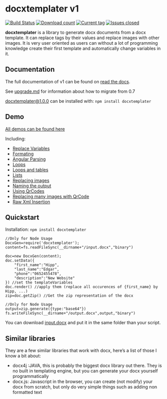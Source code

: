 # docxtemplater v1

[![Build Status](https://travis-ci.org/edi9999/docxtemplater.svg?branch=master&style=flat)](https://travis-ci.org/edi9999/docxtemplater)
[![Download count](http://img.shields.io/npm/dm/docxtemplater.svg?style=flat)](https://www.npmjs.org/package/docxtemplater)
[![Current tag](http://img.shields.io/npm/v/docxtemplater.svg?style=flat)](https://www.npmjs.org/package/docxtemplater)
[![Issues closed](http://issuestats.com/github/edi9999/docxtemplater/badge/issue?style=flat)](http://issuestats.com/github/edi9999/docxtemplater)

**docxtemplater** is a library to generate docx documents from a docx template.
It can replace tags by their values and replace images with other images. It is very user oriented as users can without a lot of programming knowledge create their first template and automatically change variables in it.

## Documentation

The full documentation of v1 can be found on [read the docs](http://docxtemplater.readthedocs.org/en/latest/).

See [upgrade.md](upgrade.md) for information about how to migrate from 0.7

docxtemplater@1.0.0 can be installed with: `npm install docxtemplater`

## Demo

[All demos can be found here](http://javascript-ninja.fr/docxtemplater/v1/examples/demo.html)

Including:

- <a href="http://javascript-ninja.fr/docxtemplater/v1/examples/demo.html#variables">Replace Variables</a><br>
- <a href="http://javascript-ninja.fr/docxtemplater/v1/examples/demo.html#formating">Formating</a><br>
- <a href="http://javascript-ninja.fr/docxtemplater/v1/examples/demo.html#parsing">Angular Parsing</a><br>
- <a href="http://javascript-ninja.fr/docxtemplater/v1/examples/demo.html#loops">Loops</a><br>
- <a href="http://javascript-ninja.fr/docxtemplater/v1/examples/demo.html#tables">Loops and tables</a><br>
- <a href="http://javascript-ninja.fr/docxtemplater/v1/examples/demo.html#lists">Lists</a><br>
- <a href="http://javascript-ninja.fr/docxtemplater/v1/examples/demo.html#images">Replacing images</a><br>
- <a href="http://javascript-ninja.fr/docxtemplater/v1/examples/demo.html#naming">Naming the output</a><br>
- <a href="http://javascript-ninja.fr/docxtemplater/v1/examples/demo.html#qrcode">Using QrCodes</a><br>
- <a href="http://javascript-ninja.fr/docxtemplater/v1/examples/demo.html#qrcodeloop">Replacing many images with QrCode</a><br>
- <a href="http://javascript-ninja.fr/docxtemplater/v1/examples/demo.html#rawxml">Raw Xml Insertion</a><br>


## Quickstart

Installation: `npm install docxtemplater`

    //Only for Node Usage
    DocxGen=require('docxtemplater'); 
    content=fs.readFileSync(__dirname+"/input.docx","binary")

    doc=new DocxGen(content);
    doc.setData({
        "first_name":"Hipp",
        "last_name":"Edgar",
        "phone":"0652455478",
        "description":"New Website"
    }) //set the templateVariables
    doc.render() //apply them (replace all occurences of {first_name} by Hipp, ...)
    zip=doc.getZip() //Get the zip representation of the docx

    //Only for Node Usage
    output=zip.generate({type:"base64"})
    fs.writeFileSync(__dirname+"/output.docx",output,"binary")

You can download [input.docx](https://github.com/edi9999/docxtemplater/raw/master/examples/tagExample.docx) and put it in the same folder than your script.

## Similar libraries

They are a few similar libraries that work with docx, here’s a list of those I know a bit about:

 * docx4j :JAVA, this is probably the biggest docx library out there. They is no built in templating engine, but you can generate your docx yourself programmatically 
 * docx.js: Javascript in the browser, you can create (not modify) your docx from scratch, but only do very simple things such as adding non formatted text
